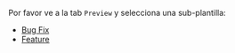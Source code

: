 Por favor ve a la tab `Preview` y selecciona una sub-plantilla:

- [Bug Fix](?expand=1&template=bug_fix.md)
- [Feature](?expand=1&template=feature.md)

